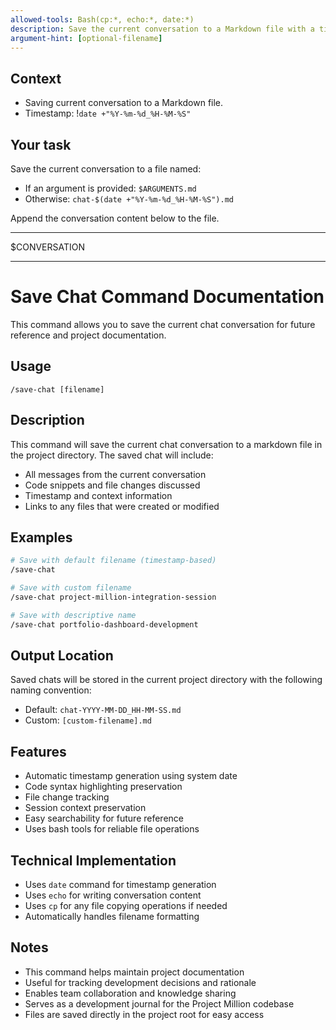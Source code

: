 ```yaml
---
allowed-tools: Bash(cp:*, echo:*, date:*)
description: Save the current conversation to a Markdown file with a timestamp.
argument-hint: [optional-filename]
---
```


## Context

- Saving current conversation to a Markdown file.
- Timestamp: !`date +"%Y-%m-%d_%H-%M-%S"`

## Your task

Save the current conversation to a file named:
- If an argument is provided: `$ARGUMENTS.md`
- Otherwise: `chat-$(date +"%Y-%m-%d_%H-%M-%S").md`

Append the conversation content below to the file.

---

$CONVERSATION

---

# Save Chat Command Documentation

This command allows you to save the current chat conversation for future reference and project documentation.

## Usage

```
/save-chat [filename]
```

## Description

This command will save the current chat conversation to a markdown file in the project directory. The saved chat will include:

- All messages from the current conversation
- Code snippets and file changes discussed
- Timestamp and context information
- Links to any files that were created or modified

## Examples

```bash
# Save with default filename (timestamp-based)
/save-chat

# Save with custom filename
/save-chat project-million-integration-session

# Save with descriptive name
/save-chat portfolio-dashboard-development
```

## Output Location

Saved chats will be stored in the current project directory with the following naming convention:
- Default: `chat-YYYY-MM-DD_HH-MM-SS.md`
- Custom: `[custom-filename].md`

## Features

- Automatic timestamp generation using system date
- Code syntax highlighting preservation
- File change tracking
- Session context preservation
- Easy searchability for future reference
- Uses bash tools for reliable file operations

## Technical Implementation

- Uses `date` command for timestamp generation
- Uses `echo` for writing conversation content
- Uses `cp` for any file copying operations if needed
- Automatically handles filename formatting

## Notes

- This command helps maintain project documentation
- Useful for tracking development decisions and rationale
- Enables team collaboration and knowledge sharing
- Serves as a development journal for the Project Million codebase
- Files are saved directly in the project root for easy access
